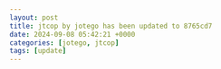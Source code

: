 ```yaml
---
layout: post
title: jtcop by jotego has been updated to 8765cd7
date: 2024-09-08 05:42:21 +0000
categories: [jotego, jtcop]
tags: [update]
---
```


